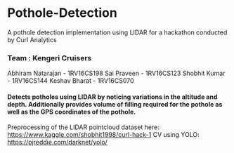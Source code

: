 # Pothole-Detection
A pothole detection implementation using LIDAR for a hackathon conducted by Curl Analytics


### Team : Kengeri Cruisers
Abhiram Natarajan - 1RV16CS198 
Sai Praveen - 1RV16CS123
Shobhit Kumar - 1RV16CS144
Keshav Bharat - 1RV16CS070

#### Detects potholes using LIDAR by noticing variations in the altitude and depth. Additionally provides volume of filling required for the pothole as well as the GPS coordinates of the pothole.

Preprocessing of the LIDAR pointcloud dataset here: https://www.kaggle.com/shobhit1998/curl-hack-1
CV using YOLO: https://pjreddie.com/darknet/yolo/
